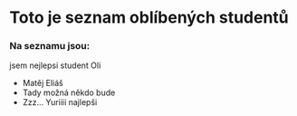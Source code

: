 # Toto je seznam oblíbených studentů

### Na seznamu jsou:


jsem nejlepsi student 
Oli
- Matěj Eliáš
- Tady možná někdo bude
- Zzz...
Yuriiii najlepši